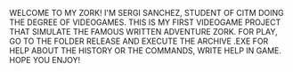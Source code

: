 WELCOME TO MY ZORK!
I'M SERGI SANCHEZ, STUDENT OF CITM DOING THE DEGREE OF VIDEOGAMES.
THIS IS MY FIRST VIDEOGAME PROJECT THAT SIMULATE THE FAMOUS WRITTEN ADVENTURE ZORK.
FOR PLAY, GO TO THE FOLDER RELEASE AND EXECUTE THE ARCHIVE .EXE
FOR HELP ABOUT THE HISTORY OR THE COMMANDS, WRITE HELP IN GAME.
HOPE YOU ENJOY!